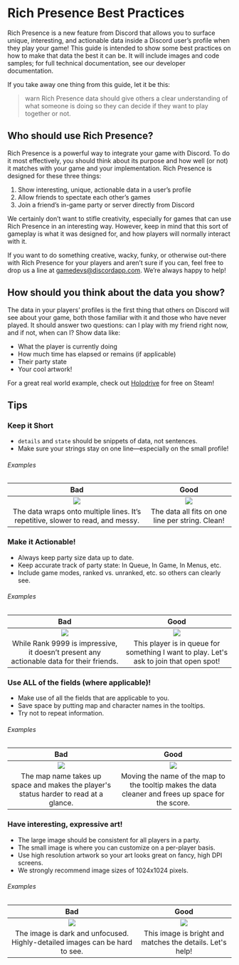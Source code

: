 # Rich Presence Best Practices

Rich Presence is a new feature from Discord that allows you to surface unique, interesting, and actionable data inside a Discord user’s profile when they play your game! This guide is intended to show some best practices on how to make that data the best it can be. It will include images and code samples; for full technical documentation, see our developer documentation.

If you take away one thing from this guide, let it be this:

> warn
> Rich Presence data should give others a clear understanding of what someone is doing so they can decide if they want to play together or not.

## Who should use Rich Presence?

Rich Presence is a powerful way to integrate your game with Discord. To do it most effectively, you should think about its purpose and how well (or not) it matches with your game and your implementation. Rich Presence is designed for these three things:

1. Show interesting, unique, actionable data in a user’s profile
2. Allow friends to spectate each other’s games
3. Join a friend’s in-game party or server directly from Discord

We certainly don’t want to stifle creativity, especially for games that can use Rich Presence in an interesting way. However, keep in mind that this sort of gameplay is what it was designed for, and how players will normally interact with it.

If you want to do something creative, wacky, funky, or otherwise out-there with Rich Presence for your players and aren’t sure if you can, feel free to drop us a line at [gamedevs@discordapp.com](mailto:gamedevs@discordapp.com). We’re always happy to help!

## How should you think about the data you show?

The data in your players’ profiles is the first thing that others on Discord will see about your game, both those familiar with it and those who have never played. It should answer two questions: can I play with my friend right now, and if not, when can I? Show data like:

- What the player is currently doing
- How much time has elapsed or remains (if applicable)
- Their party state
- Your cool artwork!

For a great real world example, check out [Holodrive](https://store.steampowered.com/app/370770/Holodrive/) for free on Steam!

## Tips

### Keep it Short

- `details` and `state` should be snippets of data, not sentences.
- Make sure your strings stay on one line—especially on the small profile!

###### Examples

|                                       Bad                                       |                       Good                       |
| :-----------------------------------------------------------------------------: | :----------------------------------------------: |
|                            ![](rp-long-strings.png)                             |            ![](rp-short-strings.png)             |
| The data wraps onto multiple lines. It’s repetitive, slower to read, and messy. | The data all fits on one line per string. Clean! |

### Make it Actionable!

- Always keep party size data up to date.
- Keep accurate track of party state: In Queue, In Game, In Menus, etc.
- Include game modes, ranked vs. unranked, etc. so others can clearly see.

###### Examples

|                                           Bad                                            |                                          Good                                           |
| :--------------------------------------------------------------------------------------: | :-------------------------------------------------------------------------------------: |
|                                ![](rp-non-actionable.png)                                |                                 ![](rp-actionable.png)                                  |
| While Rank 9999 is impressive, it doesn’t present any actionable data for their friends. | This player is in queue for something I want to play. Let's ask to join that open spot! |

### Use ALL of the fields (where applicable)!

- Make use of all the fields that are applicable to you.
- Save space by putting map and character names in the tooltips.
- Try not to repeat information.

###### Examples

|                                          Bad                                          |                                                Good                                                |
| :-----------------------------------------------------------------------------------: | :------------------------------------------------------------------------------------------------: |
|                              ![](rp-not-all-fields.png)                               |                                       ![](rp-all-fields.png)                                       |
| The map name takes up space and makes the player's status harder to read at a glance. | Moving the name of the map to the tooltip makes the data cleaner and frees up space for the score. |

### Have interesting, expressive art!

- The large image should be consistent for all players in a party.
- The small image is where you can customize on a per-player basis.
- Use high resolution artwork so your art looks great on fancy, high DPI screens.
- We strongly recommend image sizes of 1024x1024 pixels.

###### Examples

|                                     Bad                                     |                           Good                            |
| :-------------------------------------------------------------------------: | :-------------------------------------------------------: |
|                             ![](rp-bad-art.png)                             |                   ![](rp-good-art.png)                    |
| The image is dark and unfocused. Highly-detailed images can be hard to see. | This image is bright and matches the details. Let's help! |
